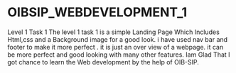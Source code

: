 # OIBSIP_WEBDEVELOPMENT_1
Level 1 Task 1 
The level 1 task 1 is a simple Landing Page Which Includes Html,css and  a Background image for a good look. 
i have used nav bar and footer to make it more perfect . it is just an over view of a webpage. it can be more perfect and good looking with many other features. 
Iam Glad That I got chance to learn the Web development by the help of OIB-SIP. 
